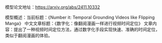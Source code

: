 模型论文地址：https://arxiv.org/abs/2411.10332

模型概述：当前标题：《Number it: Temporal Grounding Videos like Flipping Manga》
中文文章标题：《数字化：像翻阅漫画一样进行视频时间定位》
文章内容：提出了一种视频时间定位方法，通过数字化手段实现快速、准确的时间定位，类似于翻阅漫画的体验。
